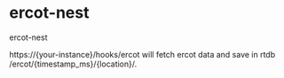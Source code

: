 # ercot-nest
ercot-nest


https://{your-instance}/hooks/ercot
will fetch ercot data and save in rtdb /ercot/{timestamp_ms}/{location}/.
